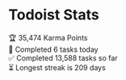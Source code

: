 
# Todoist Stats

<!-- TODO-IST:START -->
🏆  35,474 Karma Points           
🌸  Completed 6 tasks today           
✅  Completed 13,588 tasks so far           
⏳  Longest streak is 209 days
<!-- TODO-IST:END -->
